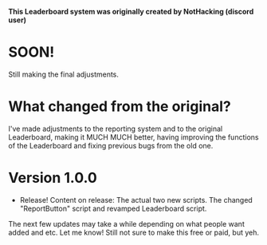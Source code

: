 **This Leaderboard system was originally created by NotHacking (discord user)**

# SOON! 
Still making the final adjustments.

# What changed from the original?
I've made adjustments to the reporting system and to the original Leaderboard, making it MUCH MUCH better, 
having improving the functions of the Leaderboard and fixing previous bugs from the old one.

# Version 1.0.0
- Release!
Content on release:
The actual two new scripts. The changed "ReportButton" script and 
revamped Leaderboard script. 

The next few updates may take a while depending on what people want added and etc. Let me know!
Still not sure to make this free or paid, but yeh.

